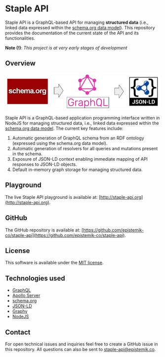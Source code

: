 # Staple API

Staple API is a GraphQL-based API for managing **structured data** (i.e., linked data expressed within the [schema.org data model](https://schema.org/docs/datamodel.html)). This repository provides the documentation of the current state of the API and its functionalities. 

**Note (!)**: *This project is at very early stages of development*

## Overview

<p align="center">
  <img width="700" src="staple-api-architecture.png">
</p>


Staple API is a GraphQL-based application programming interface written in NodeJS for managing structured data, i.e., linked data expressed within the [schema.org data model](https://schema.org/docs/datamodel.html). The current key features include:

1. Automatic generation of GraphQL schema from an RDF ontology (expressed using the schema.org data model).
2. Automatic generation of resolvers for all queries and mutations present in the schema.
3. Exposure of JSON-LD context enabling immediate mapping of API responses to JSON-LD objects. 
3. Default in-memory graph storage for managing structured data. 

## Playground

The live Staple API playground is available at: [http://staple-api.org](http://staple-api.org).


## GitHub

The GitHub repository is available at: [https://github.com/epistemik-co/staple-api](https://github.com/epistemik-co/staple-api).

## License

This software is available under the [MIT license](https://github.com/epistemik-co/staple-api/blob/master/LICENSE).

## Technologies used

* [GraphQL](https://graphql.org/)
* [Apollo Server](https://www.apollographql.com/)
* [schema.org](http://schema.org)
* [JSON-LD](https://json-ld.org)
* [Graphy](https://graphy.link/)
* [NodeJS](https://nodejs.org)

## Contact

For open technical issues and inquiries feel free to create a GitHub issue in this repository. All questions can also be sent to [staple-api@epistemik.co](staple-api@epistemik.co).
